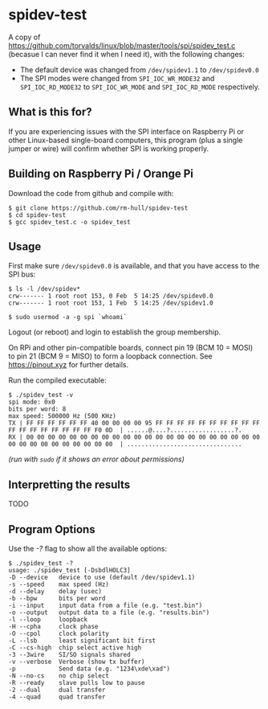# spidev-test

A copy of https://github.com/torvalds/linux/blob/master/tools/spi/spidev_test.c
(becasue I can never find it when I need it), with the following changes:

 * The default device was changed from `/dev/spidev1.1` to `/dev/spidev0.0`
 * The SPI modes were changed from `SPI_IOC_WR_MODE32` and `SPI_IOC_RD_MODE32` to
   `SPI_IOC_WR_MODE` and `SPI_IOC_RD_MODE` respectively.

## What is this for?

If you are experiencing issues with the SPI interface on Raspberry Pi or other
Linux-based single-board computers, this program (plus a single jumper or wire)
will confirm whether SPI is working properly.

## Building on Raspberry Pi / Orange Pi

Download the code from github and compile with:

    $ git clone https://github.com/rm-hull/spidev-test
    $ cd spidev-test
    $ gcc spidev_test.c -o spidev_test

## Usage

First make sure `/dev/spidev0.0` is available, and that you have access to the SPI
bus:

    $ ls -l /dev/spidev*
    crw------- 1 root root 153, 0 Feb  5 14:25 /dev/spidev0.0
    crw------- 1 root root 153, 1 Feb  5 14:25 /dev/spidev1.0

    $ sudo usermod -a -g spi `whoami`

Logout (or reboot) and login to establish the group membership.

On RPi and other pin-compatible boards, connect pin 19 (BCM 10 = MOSI) to
pin 21 (BCM 9 = MISO) to form a loopback connection. See https://pinout.xyz
for further details.

Run the compiled executable:

    $ ./spidev_test -v
    spi mode: 0x0
    bits per word: 8
    max speed: 500000 Hz (500 KHz)
    TX | FF FF FF FF FF FF 40 00 00 00 00 95 FF FF FF FF FF FF FF FF FF FF FF FF FF FF FF FF FF FF F0 0D  | ......@....?..................?.
    RX | 00 00 00 00 00 00 00 00 00 00 00 00 00 00 00 00 00 00 00 00 00 00 00 00 00 00 00 00 00 00 00 00  | ................................

_(run with `sudo` if it shows an error about permissions)_

## Interpretting the results

TODO

## Program Options

Use the _-?_ flag to show all the available options:

    $ ./spidev_test -?
    usage: ./spidev_test [-DsbdlHOLC3]
    -D --device   device to use (default /dev/spidev1.1)
    -s --speed    max speed (Hz)
    -d --delay    delay (usec)
    -b --bpw      bits per word
    -i --input    input data from a file (e.g. "test.bin")
    -o --output   output data to a file (e.g. "results.bin")
    -l --loop     loopback
    -H --cpha     clock phase
    -O --cpol     clock polarity
    -L --lsb      least significant bit first
    -C --cs-high  chip select active high
    -3 --3wire    SI/SO signals shared
    -v --verbose  Verbose (show tx buffer)
    -p            Send data (e.g. "1234\xde\xad")
    -N --no-cs    no chip select
    -R --ready    slave pulls low to pause
    -2 --dual     dual transfer
    -4 --quad     quad transfer